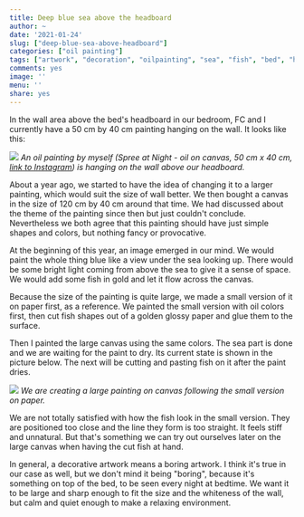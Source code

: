 ```yaml
---
title: Deep blue sea above the headboard
author: ~
date: '2021-01-24'
slug: ["deep-blue-sea-above-headboard"]
categories: ["oil painting"]
tags: ["artwork", "decoration", "oilpainting", "sea", "fish", "bed", "headboard", "bedroom"]
comments: yes
image: ''
menu: ''
share: yes
---
```


In the wall area above the bed's headboard in our bedroom, FC and I currently have a 50 cm by 40 cm painting hanging on the wall. It looks like this:

![](/images/current-wall-above-headboard.jpg)
*An oil painting by myself (Spree at Night - oil on canvas, 50 cm x 40 cm, [link to Instagram](https://www.instagram.com/p/BxKQx0enx7m/?utm_source=ig_web_copy_link)) is hanging on the wall above our headboard.*

About a year ago, we started to have the idea of changing it to a larger painting, which would suit the size of wall better. We then bought a canvas in the size of 120 cm by 40 cm around that time. We had discussed about the theme of the painting since then but just couldn't conclude. Nevertheless we both agree that this painting should have just simple shapes and colors, but nothing fancy or provocative.

At the beginning of this year, an image emerged in our mind. We would paint the whole thing blue like a view under the sea looking up. There would be some bright light coming from above the sea to give it a sense of space. We would add some fish in gold and let it flow across the canvas.

Because the size of the painting is quite large, we made a small version of it on paper first, as a reference. We painted the small version with oil colors first, then cut fish shapes out of a golden glossy paper and glue them to the surface.

Then I painted the large canvas using the same colors. The sea part is done and we are waiting for the paint to dry. Its current state is shown in the picture below. The next will be cutting and pasting fish on it after the paint dries.

![](/images/deep-blue-sea-fish.jpg)
*We are creating a large painting on canvas following the small version on paper.*

We are not totally satisfied with how the fish look in the small version. They are positioned too close and the line they form is too straight. It feels stiff and unnatural. But that's something we can try out ourselves later on the large canvas when having the cut fish at hand.

In general, a decorative artwork means a boring artwork. I think it's true in our case as well, but we don't mind it being "boring", because it's something on top of the bed, to be seen every night at bedtime. We want it to be large and sharp enough to fit the size and the whiteness of the wall, but calm and quiet enough to make a relaxing environment.
